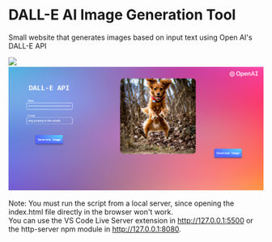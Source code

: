# DALL-E AI Image Generation Tool
Small website that generates images based on input text using Open AI's DALL-E API

<img src="https://skillicons.dev/icons?i=html,css,javascript"/>

<img src="./resources/example.png" width="600"/>

Note: You must run the script from a local server, since opening the index.html file directly in the browser won't work.
<br>
You can use the VS Code Live Server extension in http://127.0.0.1:5500 or the http-server npm module in http://127.0.0.1:8080.
